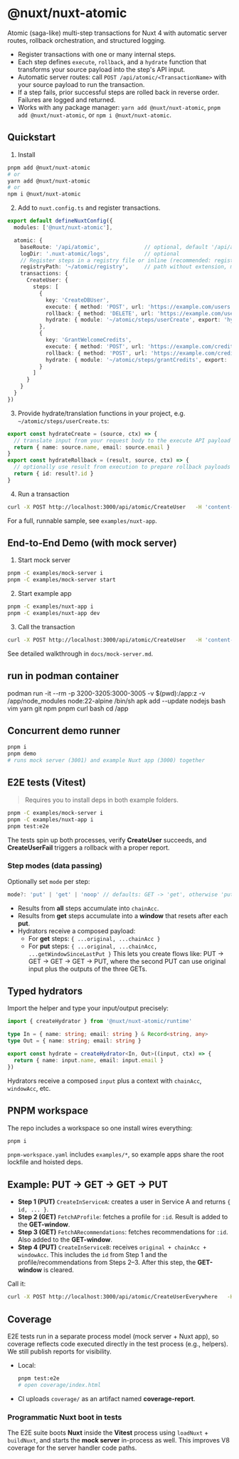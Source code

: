 
# @nuxt/nuxt-atomic

Atomic (saga-like) multi-step transactions for Nuxt 4 with automatic server routes, rollback orchestration, and structured logging.

- Register transactions with one or many internal steps.
- Each step defines `execute`, `rollback`, and a `hydrate` function that transforms your source payload into the step's API input.
- Automatic server routes: call `POST /api/atomic/<TransactionName>` with your source payload to run the transaction.
- If a step fails, prior successful steps are rolled back in reverse order. Failures are logged and returned.
- Works with any package manager: `yarn add @nuxt/nuxt-atomic`, `pnpm add @nuxt/nuxt-atomic`, or `npm i @nuxt/nuxt-atomic`.

## Quickstart

1. Install
```bash
pnpm add @nuxt/nuxt-atomic
# or
yarn add @nuxt/nuxt-atomic
# or
npm i @nuxt/nuxt-atomic
```

2. Add to `nuxt.config.ts` and register transactions.
```ts
export default defineNuxtConfig({
  modules: ['@nuxt/nuxt-atomic'],

  atomic: {
    baseRoute: '/api/atomic',              // optional, default '/api/atomic'
    logDir: '.nuxt-atomic/logs',           // optional
    // Register steps in a registry file or inline (recommended: registry file)
    registryPath: '~/atomic/registry',     // path without extension, module will resolve .ts/.js
    transactions: {
      CreateUser: {
        steps: [
          {
            key: 'CreateDBUser',
            execute: { method: 'POST', url: 'https://example.com/users' },
            rollback: { method: 'DELETE', url: 'https://example.com/users/:id' },
            hydrate: { module: '~/atomic/steps/userCreate', export: 'hydrateCreate' }
          },
          {
            key: 'GrantWelcomeCredits',
            execute: { method: 'POST', url: 'https://example.com/credits' },
            rollback: { method: 'POST', url: 'https://example.com/credits/revoke' },
            hydrate: { module: '~/atomic/steps/grantCredits', export: 'hydrate' }
          }
        ]
      }
    }
  }
})
```

3. Provide hydrate/translation functions in your project, e.g. `~/atomic/steps/userCreate.ts`:
```ts
export const hydrateCreate = (source, ctx) => {
  // translate input from your request body to the execute API payload
  return { name: source.name, email: source.email }
}
export const hydrateRollback = (result, source, ctx) => {
  // optionally use result from execution to prepare rollback payloads
  return { id: result?.id }
}
```

4. Run a transaction
```bash
curl -X POST http://localhost:3000/api/atomic/CreateUser   -H 'content-type: application/json'   -d '{"name":"Ada","email":"ada@lovelace.io"}'
```

For a full, runnable sample, see `examples/nuxt-app`.



## End-to-End Demo (with mock server)

1) Start mock server
```bash
pnpm -C examples/mock-server i
pnpm -C examples/mock-server start
```
2) Start example app
```bash
pnpm -C examples/nuxt-app i
pnpm -C examples/nuxt-app dev
```
3) Call the transaction
```bash
curl -X POST http://localhost:3000/api/atomic/CreateUser   -H 'content-type: application/json'   -d '{"name":"Ada","email":"ada@lovelace.io","credits":50}'
```
See detailed walkthrough in `docs/mock-server.md`.


## run in podman container
podman run -it --rm -p 3200-3205:3000-3005 -v $(pwd):/app:z -v /app/node_modules node:22-alpine /bin/sh
apk add --update nodejs bash vim yarn git npm pnpm curl
bash
cd /app

## Concurrent demo runner

```bash
pnpm i
pnpm demo
# runs mock server (3001) and example Nuxt app (3000) together
```

## E2E tests (Vitest)

> Requires you to install deps in both example folders.

```bash
pnpm -C examples/mock-server i
pnpm -C examples/nuxt-app i
pnpm test:e2e
```
The tests spin up both processes, verify **CreateUser** succeeds, and **CreateUserFail** triggers a rollback with a proper report.



### Step modes (data passing)

Optionally set `mode` per step:
```ts
mode?: 'put' | 'get' | 'noop' // defaults: GET -> 'get', otherwise 'put'
```
- Results from **all** steps accumulate into `chainAcc`.
- Results from **get** steps accumulate into a **window** that resets after each **put**.
- Hydrators receive a composed payload:
  - For **get** steps: `{ ...original, ...chainAcc }`
  - For **put** steps: `{ ...original, ...chainAcc, ...getWindowSinceLastPut }`
This lets you create flows like: PUT → GET → GET → GET → PUT, where the second PUT can use original input plus the outputs of the three GETs.



## Typed hydrators

Import the helper and type your input/output precisely:
```ts
import { createHydrator } from '@nuxt/nuxt-atomic/runtime'

type In = { name: string; email: string } & Record<string, any>
type Out = { name: string; email: string }

export const hydrate = createHydrator<In, Out>((input, ctx) => {
  return { name: input.name, email: input.email }
})
```
Hydrators receive a composed `input` plus a context with `chainAcc`, `windowAcc`, etc.



## PNPM workspace

The repo includes a workspace so one install wires everything:
```bash
pnpm i
```
`pnpm-workspace.yaml` includes `examples/*`, so example apps share the root lockfile and hoisted deps.



## Example: PUT → GET → GET → PUT

- **Step 1 (PUT)** `CreateInServiceA`: creates a user in Service A and returns `{ id, ... }`.
- **Step 2 (GET)** `FetchAProfile`: fetches a profile for `:id`. Result is added to the **GET-window**.
- **Step 3 (GET)** `FetchARecommendations`: fetches recommendations for `:id`. Also added to the **GET-window**.
- **Step 4 (PUT)** `CreateInServiceB`: receives `original + chainAcc + windowAcc`. This includes the `id` from Step 1 and the profile/recommendations from Steps 2–3. After this step, the **GET-window** is cleared.

Call it:
```bash
curl -X POST http://localhost:3000/api/atomic/CreateUserEverywhere   -H 'content-type: application/json'   -d '{"name":"Alicia","email":"alicia@example.com"}'
```



## Coverage

E2E tests run in a separate process model (mock server + Nuxt app), so coverage reflects code executed directly in the test process (e.g., helpers). We still publish reports for visibility.

- Local:
  ```bash
  pnpm test:e2e
  # open coverage/index.html
  ```

- CI uploads `coverage/` as an artifact named **coverage-report**.



### Programmatic Nuxt boot in tests
The E2E suite boots **Nuxt** inside the **Vitest** process using `loadNuxt` + `buildNuxt`, and starts the **mock server** in-process as well. This improves V8 coverage for the server handler code paths.
